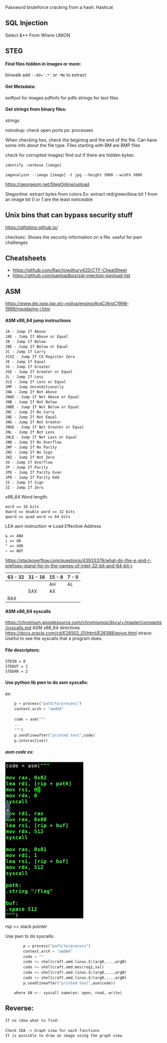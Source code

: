 Password bruteforce cracking from a hash: Hashcat

## SQL Injection
Select &**
From 
Where 
UNION

## STEG

#### Find files hidden in images or more:
binwalk
add `--dd='.*'` or `-Me` to extract

#### Get Metadata:
exiftool for images
pdfinfo for pdfs
strings for text files

#### Get strings from binary files:
strings

nslookup: check open ports
ps: processes

When checking hex, check the begining and the end of the file. Can have some info about the file type.
Files starting with BM are BMP files

check for corrupted images/ find out if there are hidden bytes:

`identify -verbose [image]`

`imganalyzer --image [image] -t jpg --height 3000 --width 3000`

https://georgeom.net/StegOnline/upload

Stegonline: extract bytes from colors
Ex: extract red/green/blue bit 1 from an image
bit 0 or 1 are the least noticeable

## Unix bins that can bypass security stuff
https://gtfobins.github.io/

checksec:
Shows the security information on a file.
useful for pwn challenges 

## Cheatsheets
- https://github.com/Rajchowdhury420/CTF-CheatSheet
- https://github.com/payloadbox/sql-injection-payload-list 

## ASM
https://www.dei.isep.ipp.pt/~nsilva/ensino/ArqC/ArqC1998-1999/nguide/ng-j.htm

#### ASM x86_64 jump instructions

    JA - Jump If Above
    JAE - Jump If Above or Equal
    JB - Jump If Below
    JBE - Jump If Below or Equal
    JC - Jump If Carry
    JCXZ - Jump If CX Register Zero
    JE - Jump If Equal
    JG - Jump If Greater
    JGE - Jump If Greater or Equal
    JL - Jump If Less
    JLE - Jump If Less or Equal
    JMP - Jump Unconditionally
    JNA - Jump If Not Above
    JNAE - Jump If Not Above or Equal
    JNB - Jump If Not Below
    JNBE - Jump If Not Below or Equal
    JNC - Jump If No Carry
    JNE - Jump If Not Equal
    JNG - Jump If Not Greater
    JNGE - Jump If Not Greater or Equal
    JNL - Jump If Not Less
    JNLE - Jump If Not Less or Equal
    JNO - Jump If No Overflow
    JNP - Jump If No Parity
    JNS - Jump If No Sign
    JNZ - Jump If Not Zero
    JO - Jump If Overflow
    JP - Jump If Parity
    JPE - Jump If Parity Even
    JPO - Jump If Parity Odd
    JS - Jump If Sign
    JZ - Jump If Zero

x86_64 Word length:

    word == 16 bits
    dword == double word == 32 bits
    qword == quad word == 64 bits

LEA asm instruction => Load Effective Address

    & => AND
    | => OR
    ^ => XOR
    ~ => NOT

https://stackoverflow.com/questions/43933379/what-do-the-e-and-r-prefixes-stand-for-in-the-names-of-intel-32-bit-and-64-bit-r

| 63 - 32 | 31 - 16 | 15 - 8 | 7 - 0 |
|---------|---------|--------|-------|
|         |         |   AH   |   AL  |
|         |   EAX   |   AX   |       |
|   RAX   |         |        |       |


#### ASM x86_64 syscalls 
https://chromium.googlesource.com/chromiumos/docs/+/master/constants/syscalls.md
ASM x86_64 directives
https://docs.oracle.com/cd/E26502_01/html/E28388/eoiyg.html
strace: Useful to see the syscalls that a program does.

#### File descriptors:
    STDIN = 0
    STDOUT = 1
    STDERR = 2

#### Use python lib pwn to do asm syscalls:

ex:
```py
    p = process("path/to/process")
    context.arch = "amd64"

    code = asm("""
    ...
    """)
    p.sendlineafter("printed text",code)
    p.interactive()
```

##### asm code ex:
![Alt text](image.png)

rsp == stack pointer

Use pwn to do syscalls:
```py
        p = process("path/to/process")
        context.arch = "amd64"
        code = ""
        code += shellcraft.amd.linux.$1(arg0,...,argN)
        code += shellcraft.amd.mov(reg1,val)
        code += shellcraft.amd.linux.$2(arg0,...,argN)
        code += shellcraft.amd.linux.$3(arg0,...,argN)
        p.sendlineafter("printed text",asm(code))
```
        where $N <-- syscall name(ex: open, read, write)

## Reverse:

    If no idea what to find:

    Check IDA -> Graph view for each functions
    It is possible to draw an image using the graph view
